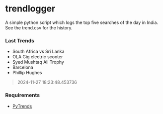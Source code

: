 # trendlogger
A simple python script which logs the top five searches of the day in India.<br>See the trend.csv for the history.<br>

<!-- Last Trends -->
### Last Trends
* South Africa vs Sri Lanka
* OLA Gig electric scooter
* Syed Mushtaq Ali Trophy
* Barcelona
* Phillip Hughes
> 2024-11-27 18:23:48.453736

<!-- Requirements -->
### Requirements
* [PyTrends](https://github.com/dreyco676/pytrends)
